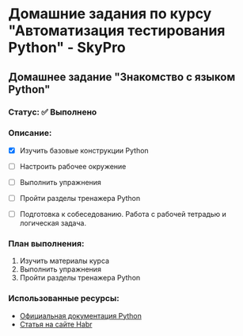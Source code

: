 # Домашние задания по курсу "Автоматизация тестирования Python" - SkyPro

## Домашнее задание "Знакомство с языком Python"

### Статус: :white_check_mark: Выполнено

### Описание:

- [x] Изучить базовые конструкции Python
- [ ] Настроить рабочее окружение
- [ ]  Выполнить упражнения
- [ ] Пройти разделы тренажера Python
- [ ] Подготовка к собеседованию. Работа с рабочей тетрадью и логическая задача.



### План выполнения:
1. Изучить материалы курса
2. Выполнить упражнения
3. Пройти разделы тренажера Python


### Использованные ресурсы:
- [Официальная документация Python](https://docs.python.org/3/)
- [Статья на сайте Habr](https://habr.com/ru/articles/794078/)



